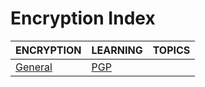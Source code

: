 # Encryption Index

|ENCRYPTION|LEARNING|TOPICS|
|---|---|---|
|[General](security/encryption/encryption-general)|[PGP](security/encryption/encryption-general#pgp)||
